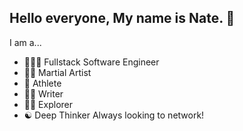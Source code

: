 ## Hello everyone, My name is Nate. 👋
I am a...
- 👨🏻‍💻 Fullstack Software Engineer
- 🥷🏼 Martial Artist
- 👟 Athlete
- ✍🏻 Writer
- 🚶🏻 Explorer
- ☯️ Deep Thinker
Always looking to network!
